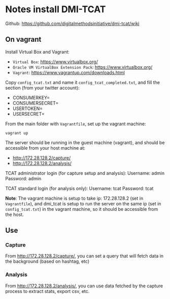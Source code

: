 # Notes install DMI-TCAT

Github: https://github.com/digitalmethodsinitiative/dmi-tcat/wiki

## On vagrant

Install Virtual Box and Vagrant:
- `Virtual Box`: https://www.virtualbox.org/
- `Oracle VM VirtualBox Extension Pack`: https://www.virtualbox.org/
- `Vagrant`: https://www.vagrantup.com/downloads.html


Copy `config_tcat.txt` and name it `config_tcat_completed.txt`, and fill the section (from your twitter account):
- CONSUMERKEY=
- CONSUMERSECRET=
- USERTOKEN=
- USERSECRET=

From the main folder with `Vagrantfile`, set up the vagrant machine:

    vagrant up

The server should be running in the guest machine (vagrant), and should be accessible from your host machine at:
- http://172.28.128.2/capture/
- http://172.28.128.2/analysis/

TCAT administrator login (for capture setup and analysis):
  Username: admin
  Password: admin

TCAT standard login (for analysis only):
  Username: tcat
  Password: tcat

**Note**: The vagrant machine is setup to take ip: 172.28.128.2 (set in `Vagrantfile`), and dmi_tcat is setup to run the server on the same ip (set in `config_tcat.txt`) in the vagrant machine, so it should be accessible from the host.

## Use

### Capture

From http://172.28.128.2/capture/, you can set a query that will fetch data in the background (based on hashtag, etc)

### Analysis

From  http://172.28.128.2/analysis/, you can use data fetched by the capture process to extract stats, export csv, etc.